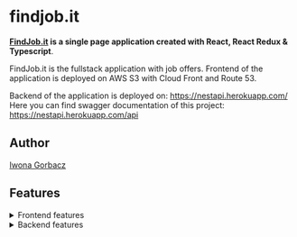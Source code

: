 # findjob.it
**[FindJob.it](https://www.iwonagorbacz.pl/) is a single page application created with React, React Redux & Typescript**.

FindJob.it is the fullstack application with job offers. 
Frontend of the application is deployed on AWS S3 with Cloud Front and Route 53.

Backend of the application is deployed on: https://nestapi.herokuapp.com/
Here you can find swagger documentation of this project: https://nestapi.herokuapp.com/api

## Author
[Iwona Gorbacz](https://github.com/igorbacz)

## Features
<details><summary>Frontend features</summary>

- Presentation of the offers.
- Map with pins where the offer was added
- Filtering offers based on the date the offer was added, the amount of earnings, the possibility of remote work and main stack.
- User registration and login
- Adding job offer by login user.
- Removing a job offer
</details>

<details><summary>Backend features</summary>

- Providing models for offer and user
- Providing controllers for creating and deleting offers
- Providing controller for fetching page resource data
</details>
